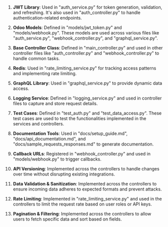 1. **JWT Library**: Used in "auth_service.py" for token generation, validation, and refreshing. It's also used in "auth_controller.py" to handle authentication-related endpoints.

2. **Odoo Models**: Defined in "models/jwt_token.py" and "models/webhook.py". These models are used across various files like "auth_service.py", "webhook_controller.py", and "graphql_service.py".

3. **Base Controller Class**: Defined in "main_controller.py" and used in other controller files like "auth_controller.py" and "webhook_controller.py" to handle common tasks.

4. **Redis**: Used in "rate_limiting_service.py" for tracking access patterns and implementing rate limiting.

5. **GraphQL Library**: Used in "graphql_service.py" to provide dynamic data access.

6. **Logging Service**: Defined in "logging_service.py" and used in controller files to capture and store request details.

7. **Test Cases**: Defined in "test_auth.py" and "test_data_access.py". These test cases are used to test the functionalities implemented in the services and controllers.

8. **Documentation Tools**: Used in "docs/setup_guide.md", "docs/api_documentation.md", and "docs/sample_requests_responses.md" to generate documentation.

9. **Callback URLs**: Registered in "webhook_controller.py" and used in "models/webhook.py" to trigger callbacks.

10. **API Versioning**: Implemented across the controllers to handle changes over time without disrupting existing integrations.

11. **Data Validation & Sanitization**: Implemented across the controllers to ensure incoming data adheres to expected formats and prevent attacks.

12. **Rate Limiting**: Implemented in "rate_limiting_service.py" and used in the controllers to limit the request rate based on user roles or API keys.

13. **Pagination & Filtering**: Implemented across the controllers to allow users to fetch specific data and sort based on fields.